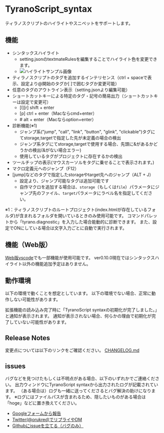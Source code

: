 # TyranoScript_syntax

ティラノスクリプトのハイライトやスニペットをサポートします。

## 機能

* シンタックスハイライト
  * setting.jsonのtextmateRulesを編集することでハイライト色を変更できます。
  * ![ハイライトサンプル画像](./readme_img/highlight.png,"ハイライトサンプル")
* ティラノスクリプトのタグを追加するインテリセンス（ctrl + spaceで表示、設定より@開始のタグか[ ]で囲むタグか変更可能）
* 任意のタグのアウトライン表示（setting.jsonより編集可能）
* ショートカットキーによる特定のタグ・記号の簡易出力（ショートカットキーは設定で変更可）
  * [l][r] shift + enter
  * [p] ctrl + enter（Macならcmd+enter）
  * \#  alt + enter（Macならoption+enter）
* 診断機能(※1)
  * ジャンプ系("jump", "call", "link", "button", "glink", "clickable")タグにてstorage,targetで指定した先が未定義の場合の検出
  * ジャンプ系タグにてstorage,targetで使用する場合、先頭に&があるかどうかの検出(&がない場合エラー)
  * 使用しているタグがプロジェクトに存在するかの検出
* ツールチップの表示(マウスカーソルをタグに乗せることで表示されます。)
* マクロ定義元へのジャンプ（F12）
* [jump]などのタグで指定したstorageやtarget先へのジャンプ（ALT + J）
  * 設定より、ジャンプ可能なタグは追加可能です
  * 自作マクロを追加する場合は、`storage`（もしくは`file`）パラメータにジャンプ先のファイル、`target`パラメータにラベル名を指定してください。

※1：ティラノスクリプトのルートプロジェクト(index.htmlが存在しているフォルダ)が含まれるフォルダを開いているときのみ使用可能です。
コマンドパレットから「tyrano.diagnostic」を入力した場合能動的に診断できます。
また、設定でONにしている場合は文字入力ごとに自動で実行されます。

## 機能（Web版）

[Web版vscode](https://vscode.dev/)でも一部機能が使用可能です。
ver0.10.0現在ではシンタックスハイライト以外の機能追加予定はありません。

## 動作環境

以下の環境で動くことを想定としています。
以下の環境でない場合、正常に動作しない可能性があります。

拡張機能の読み込み完了時に「TyranoScript syntaxの初期化が完了しました。」と通知が表示されます。
通知が表示されない場合、何らかの理由で初期化が完了していない可能性があります。

## Release Notes

変更点については以下のリンクをご確認ください。
[CHANGELOG.md](CHANGELOG.md)

## issues

バグなどを見つけたもしくは不明点がある場合、以下のいずれかでご連絡ください。
出力ウィンドウにTyranoScript syntaxから出力されたログが記載されています。
（ある場合は）ログも一緒に送ってくださるとバグ解決の助けになります。
※ログにはファイルパスが含まれるため、隠したいものがある場合は「hoge」などに置き換えてください。

* [Googleフォームから報告](https://orukred.github.io/Contact.html)
* [Twitter(@orukred)でリプライやDM](https://twitter.com/OrukRed)
* [Githubにissueを立てる（バグのみ）](https://github.com/orukRed/tyranosyntax/issues)
